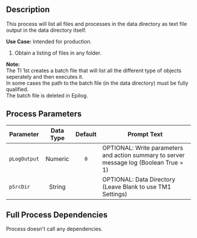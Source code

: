 ## Description
   
 This process will list all files and processes in the data directory as text file output in the data directory itself.  
     
**Use Case:**    Intended for production.  
1. Obtain a listing of files in any folder.  
     
**Note:**     
 The TI 1st creates a batch file that will list all the different type of objects seperately and then executes it.  
 In some cases the path to the batch file (in the data directory) must be fully qualified.  
 The batch file is deleted in Epilog.  
## Process Parameters
  
|Parameter|Data Type|Default|Prompt Text|
  |---|:-:|:-:|---|
  |`pLogOutput`|Numeric|`0`|OPTIONAL: Write parameters and action summary to server message log (Boolean True = 1)|
  |`pSrcDir`|String||OPTIONAL: Data Directory (Leave Blank to use TM1 Settings)|
  ## Full Process Dependencies
Process doesn't call any dependencies.  

